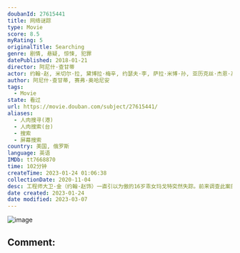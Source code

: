 ```yaml
---
doubanId: 27615441
title: 网络谜踪
type: Movie
score: 8.5
myRating: 5
originalTitle: Searching
genre: 剧情, 悬疑, 惊悚, 犯罪
datePublished: 2018-01-21
director: 阿尼什·查甘蒂
actor: 约翰·赵, 米切尔·拉, 黛博拉·梅辛, 约瑟夫·李, 萨拉·米博·孙, 亚历克丝·杰恩·高, 刘玥辰, 刘卡雅, 多米尼克·霍夫曼, 西尔维亚·米纳西安, 梅丽莎·迪斯尼, 康纳·麦克雷斯, 科林·伍德尔, 约瑟夫·约翰·谢尔勒, 阿什丽·艾德纳, 考特尼·劳伦·卡明斯, 托马斯·巴布萨卡, 朱莉·内桑森, 罗伊·阿布拉姆森, 盖奇·比尔托福, 肖恩·奥布赖恩, 瑞克·萨拉比亚, 布拉德·阿布瑞尔, 加布里埃尔·, 拉桑德拉·吉布森, 布莱恩娜·麦克莱恩, 本·, 肯尼思·莫斯利, 蕾妮·米歇尔·阿兰达
author: 阿尼什·查甘蒂, 赛弗·奥哈尼安
tags:
  - Movie
state: 看过
url: https://movie.douban.com/subject/27615441/
aliases:
  - 人肉搜寻(港)
  - 人肉搜索(台)
  - 搜索
  - 屏幕搜索
country: 美国, 俄罗斯
language: 英语
IMDb: tt7668870
time: 102分钟
createTime: 2023-01-24 01:06:38
collectionDate: 2020-11-04
desc: 工程师大卫·金（约翰·赵饰）一直引以为傲的16岁乖女玛戈特突然失踪。前来调查此案的警探怀疑女儿离家出走。不满这一结论的父亲为了寻找真相，独自展开调查。他打开了女儿的笔记本电脑，用社交软件开始寻找破案...
date created: 2023-01-24
date modified: 2023-03-07
---
```


![image](p2542848758.jpg)

Comment:
---
